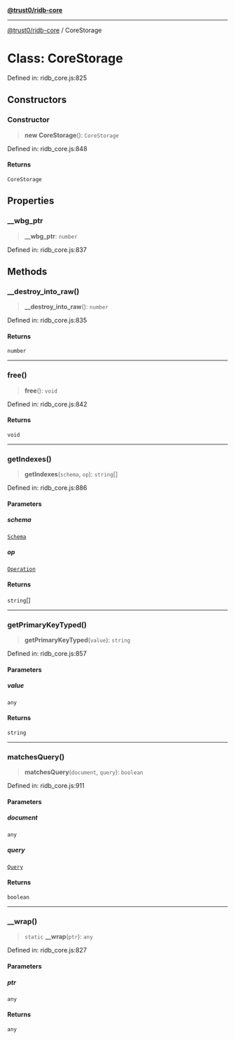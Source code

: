 [**@trust0/ridb-core**](../README.md)

***

[@trust0/ridb-core](../README.md) / CoreStorage

# Class: CoreStorage

Defined in: ridb\_core.js:825

## Constructors

### Constructor

> **new CoreStorage**(): `CoreStorage`

Defined in: ridb\_core.js:848

#### Returns

`CoreStorage`

## Properties

### \_\_wbg\_ptr

> **\_\_wbg\_ptr**: `number`

Defined in: ridb\_core.js:837

## Methods

### \_\_destroy\_into\_raw()

> **\_\_destroy\_into\_raw**(): `number`

Defined in: ridb\_core.js:835

#### Returns

`number`

***

### free()

> **free**(): `void`

Defined in: ridb\_core.js:842

#### Returns

`void`

***

### getIndexes()

> **getIndexes**(`schema`, `op`): `string`[]

Defined in: ridb\_core.js:886

#### Parameters

##### schema

[`Schema`](Schema.md)

##### op

[`Operation`](Operation.md)

#### Returns

`string`[]

***

### getPrimaryKeyTyped()

> **getPrimaryKeyTyped**(`value`): `string`

Defined in: ridb\_core.js:857

#### Parameters

##### value

`any`

#### Returns

`string`

***

### matchesQuery()

> **matchesQuery**(`document`, `query`): `boolean`

Defined in: ridb\_core.js:911

#### Parameters

##### document

`any`

##### query

[`Query`](Query.md)

#### Returns

`boolean`

***

### \_\_wrap()

> `static` **\_\_wrap**(`ptr`): `any`

Defined in: ridb\_core.js:827

#### Parameters

##### ptr

`any`

#### Returns

`any`
